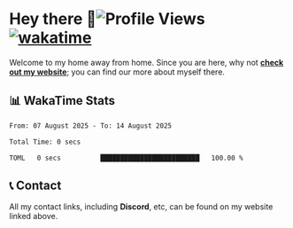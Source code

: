 # Hey there :wave:![Profile Views](https://komarev.com/ghpvc/?username=skifli) [![wakatime](https://wakatime.com/badge/user/b4317b02-0c6d-457b-82a4-a448b8a8d1df.svg)](https://wakatime.com/@b4317b02-0c6d-457b-82a4-a448b8a8d1df)

Welcome to my home away from home. Since you are here, why not [**check out my website**](https://skifli.github.io); you can find our more about myself there.

## 📊 WakaTime Stats

<!--START_SECTION:waka-->

```txt
From: 07 August 2025 - To: 14 August 2025

Total Time: 0 secs

TOML   0 secs          █████████████████████████   100.00 %
```

<!--END_SECTION:waka-->

## 📞 Contact

All my contact links, including **Discord**, etc, can be found on my website linked above.
